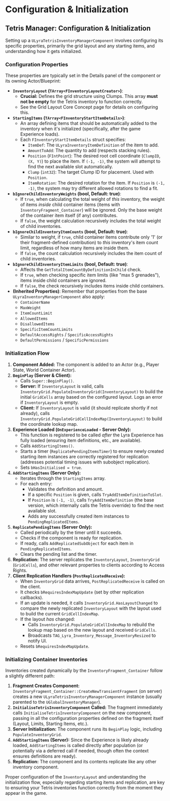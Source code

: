 # Configuration & Initialization

## Tetris Manager: Configuration & Initialization

Setting up a `ULyraTetrisInventoryManagerComponent` involves configuring its specific properties, primarily the grid layout and any starting items, and understanding how it gets initialized.

### Configuration Properties

These properties are typically set in the Details panel of the component or its owning Actor/Blueprint:

* **`InventoryLayout` (`TArray<FInventoryLayoutCreator>`)**:
  * **Crucial:** Defines the grid structure using Clumps. This array **must not be empty** for the Tetris inventory to function correctly.
  * See the Grid Layout Core Concept page for details on configuring this.
* **`StartingItems` (`TArray<FInventoryStartItemDetails>`)**:
  * An array defining items that should be automatically added to the inventory when it's initialized (specifically, after the game Experience loads).
  * Each `FInventoryStartItemDetails` struct specifies:
    * `ItemDef`: The `ULyraInventoryItemDefinition` of the item to add.
    * `AmountToAdd`: The quantity to add (respects stacking rules).
    * `Position` (`FIntPoint`): The desired root cell coordinate (`ClumpID`, `(X, Y)`) to place the item. If `(-1, -1)`, the system will attempt to find the next available slot automatically.
    * `Clump` (`int32`): The target Clump ID for placement. Used with `Position`.
    * `ItemRotation`: The desired rotation for the item. If `Position` is `(-1, -1)`, the system may try different allowed rotations to find a fit.
* **`bIgnoreChildInventoryWeights` (bool, Default: true)**:
  * If `true`, when calculating the total weight of _this_ inventory, the weight of items _inside_ child container items (items with `InventoryFragment_Container`) will be ignored. Only the base weight of the container item itself (if any) contributes.
  * If `false`, the weight calculation recursively includes the total weight of child inventories.
* **`bIgnoreChildInventoryItemCounts` (bool, Default: true)**:
  * Similar to weight, if `true`, child container items contribute only '1' (or their fragment-defined contribution) to _this_ inventory's item count limit, regardless of how many items are inside them.
  * If `false`, the count calculation recursively includes the item count of child inventories.
* **`bIgnoreChildInventoryItemLimits` (bool, Default: true)**:
  * Affects the `GetTotalItemCountByDefinitionInChild` check.
  * If `true`, when checking specific item limits (like "max 5 grenades"), items inside child containers are ignored.
  * If `false`, the check recursively includes items inside child containers.
* **(Inherited Properties)**: Remember that properties from the base `ULyraInventoryManagerComponent` also apply:
  * `ContainerName`
  * `MaxWeight`
  * `ItemCountLimit`
  * `AllowedItems`
  * `DisallowedItems`
  * `SpecificItemCountLimits`
  * `DefaultAccessRights` / `SpecificAccessRights`
  * `DefaultPermissions` / `SpecificPermissions`

### Initialization Flow

1. **Component Added:** The component is added to an Actor (e.g., Player State, World Container Actor).
2. **`BeginPlay` (Server & Client):**
   * Calls `Super::BeginPlay()`.
   * **Server:** If `InventoryLayout` is valid, calls `InventoryGrid.PopulateInventoryGrid(InventoryLayout)` to build the initial `GridCells` array based on the configured layout. Logs an error if `InventoryLayout` is empty.
   * **Client:** If `InventoryLayout` is valid (it should replicate shortly if not already), calls `InventoryGrid.PopulateGridCellIndexMap(InventoryLayout)` to build the coordinate lookup map.
3. **Experience Loaded (`OnExperienceLoaded` - Server Only):**
   * This function is registered to be called _after_ the Lyra Experience has fully loaded (ensuring item definitions, etc., are available).
   * Calls `AddStartingItems()`.
   * Starts a timer (`ReplicatePendingItemsTimer`) to ensure newly created starting item instances are correctly registered for replication (addresses potential timing issues with subobject replication).
   * Sets `bHasInitialised = true`.
4. **`AddStartingItems` (Server Only):**
   * Iterates through the `StartingItems` array.
   * For each entry:
     * Validates the definition and amount.
     * If a specific `Position` is given, calls `TryAddItemDefinitionToSlot`.
     * If `Position` is `(-1, -1)`, calls `TryAddItemDefinition` (the base version, which internally calls the Tetris override) to find the next available slot.
     * Adds any successfully created item instances to `PendingReplicatedItems`.
5. **`ReplicatePendingItems` (Server Only):**
   * Called periodically by the timer until it succeeds.
   * Checks if the component is ready for replication.
   * If ready, calls `AddReplicatedSubObject` for each item in `PendingReplicatedItems`.
   * Clears the pending list and the timer.
6. **Replication:** The server replicates the `InventoryLayout`, `InventoryGrid` (`GridCells`), and other relevant properties to clients according to Access Rights.
7. **Client Replication Handlers (`PostReplicatedReceive`):**
   * When `InventoryGrid` data arrives, `PostReplicatedReceive` is called on the client.
   * It checks `bRequiresIndexMapUpdate` (set by other replication callbacks).
   * If an update is needed, it calls `InventoryGrid.HasLayoutChanged` to compare the newly replicated `InventoryLayout` with the layout used to build the current `GridCellIndexMap`.
   * If the layout _has_ changed:
     * Calls `InventoryGrid.PopulateGridCellIndexMap` to rebuild the lookup map based on the new layout and received `GridCells`.
     * Broadcasts `TAG_Lyra_Inventory_Message_InventoryResized` to notify UI.
   * Resets `bRequiresIndexMapUpdate`.

### Initializing Container Inventories

Inventories created dynamically by the `InventoryFragment_Container` follow a slightly different path:

1. **Fragment Creates Component:** `InventoryFragment_Container::CreateNewTransientFragment` (on server) creates a new `ULyraTetrisInventoryManagerComponent` instance (usually parented to the `UGlobalInventoryManager`).
2. **`InitialiseTetrisInventoryComponent` Called:** The fragment immediately calls `InitialiseTetrisInventoryComponent` on the new component, passing in all the configuration properties defined on the fragment itself (Layout, Limits, Starting Items, etc.).
3. **Server Initialization:** The component runs its `BeginPlay` logic, including `PopulateInventoryGrid`.
4. **`AddStartingItems` (Server):** Since the Experience is likely already loaded, `AddStartingItems` is called directly after population (or potentially via a deferred call if needed, though often the context ensures definitions are ready).
5. **Replication:** The component and its contents replicate like any other inventory component.

Proper configuration of the `InventoryLayout` and understanding the initialization flow, especially regarding starting items and replication, are key to ensuring your Tetris inventories function correctly from the moment they appear in the game.
